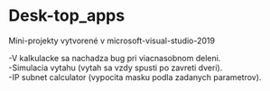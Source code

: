# Desk-top_apps
Mini-projekty vytvorené v microsoft-visual-studio-2019  

-V kalkulacke sa nachadza bug pri viacnasobnom deleni.  
-Simulacia vytahu (vytah sa vzdy spusti po zavreti dveri).  
-IP subnet calculator (vypocita masku podla zadanych  parametrov).
